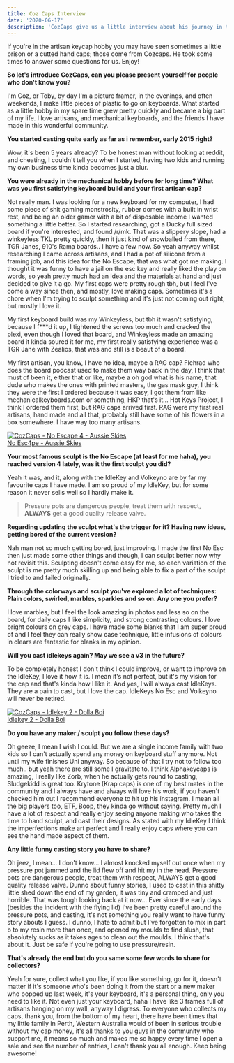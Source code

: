```yaml
---
title: Coz Caps Interview
date: '2020-06-17'
description: 'CozCaps give us a little interview about his journey in the artisan keycap making'
---
```


If you're in the artisan keycap hobby you may have seen sometimes a little prison or a cutted hand caps; those come from Cozcaps. He took some times to answer some questions for us. Enjoy!

<strong>So let's introduce CozCaps, can you please present yourself for people who don't know you?</strong>

I'm Coz, or Toby, by day I'm a picture framer, in the evenings, and often weekends, I make little pieces of plastic to go on keyboards. What started as a little hobby in my spare time grew pretty quickly and became a big part of my life. I love artisans, and mechanical keyboards, and the friends I have made in this wonderful community.

<strong>You started casting quite early as far as i remember, early 2015 right?</strong>

Wow, it's been 5 years already? To be honest man without looking at reddit, and cheating, I couldn't tell you when I started, having two kids and running my own business time kinda becomes just a blur.

<strong>You were already in the mechanical hobby before for long time? What was you first satisfying keyboard build and your first artisan cap?</strong>

Not really man. I was looking for a new keyboard for my computer, I had some piece of shit gaming monstrosity, rubber domes with a built in wrist rest, and being an older gamer with a bit of disposable income I wanted something a little better. So I started researching, got a Ducky full sized board if you're interested, and found /r/mk. That was a slippery slope, had a winkeyless TKL pretty quickly, then it just kind of snowballed from there, TGR Janes, 910's Rama boards.. I have a few now. So yeah anyway whilst researching I came across artisans, and I had a pot of silicone from a framing job, and this idea for the No Escape, that was what got me making. I thought it was funny to have a jail on the esc key and really liked the play on words, so yeah pretty much had an idea and the materials at hand and just decided to give it a go. My first caps were pretty rough tbh, but I feel I've come a way since then, and mostly, love making caps. Sometimes it's a chore when I'm trying to sculpt something and it's just not coming out right, but mostly I love it.

My first keyboard build was my Winkeyless, but tbh it wasn't satisfying, because I f\*\*\*d it up, I tightened the screws too much and cracked the plexi, even though I loved that board, and Winkeyless made an amazing board it kinda soured it for me, my first really satisfying experience was a TGR Jane with Zealios, that was and still is a beaut of a board.

My first artisan, you know, I have no idea, maybe a RAG cap? Flehrad who does the board podcast used to make them way back in the day, I think that must of been it, either that or like, maybe a oh god what is his name, that dude who makes the ones with printed masters, the gas mask guy, I think they were the first I ordered because it was easy, I got them from like mechanicalkeyboards.com or something, HKP that's it... Hot Keys Project, I think I ordered them first, but RAG caps arrived first. RAG were my first real artisans, hand made and all that, probably still have some of his flowers in a box somewhere. I have way too many artisans.

<div class="m-auto flex h-auto w-1/2 md:w-1/4 lg:w-1/3 py-1 px-1 mb-3"><a class=" flex flex-col justify-between max-w-full min-w-full bg-white p-2 bg-white hover:text-blue-600 shadow-xs hover:shadow-md pb-4" href="/maker/cozcaps/no-escape-4/8471ba6d"><div class="w-full h-full bg-gray-300 thumbnail-wrapper">
<img loading="lazy" src="https://lh4.googleusercontent.com/c7s77cy_-52vASu2oNXQjtnm0US0FMWG_iF-ldhQ98UBYFTFyk5GNyaJmEhH16BqmGo_OsQNdPbpeXqU7QKLSg4OFnJ81tWSr1HUReaUB77woCUa7DCxqCdMOkXjSLaWKA=s219" alt="CozCaps - No Escape 4 - Aussie Skies" srcset="https://lh4.googleusercontent.com/c7s77cy_-52vASu2oNXQjtnm0US0FMWG_iF-ldhQ98UBYFTFyk5GNyaJmEhH16BqmGo_OsQNdPbpeXqU7QKLSg4OFnJ81tWSr1HUReaUB77woCUa7DCxqCdMOkXjSLaWKA=s160 160w,https://lh4.googleusercontent.com/c7s77cy_-52vASu2oNXQjtnm0US0FMWG_iF-ldhQ98UBYFTFyk5GNyaJmEhH16BqmGo_OsQNdPbpeXqU7QKLSg4OFnJ81tWSr1HUReaUB77woCUa7DCxqCdMOkXjSLaWKA=s175 175w,https://lh4.googleusercontent.com/c7s77cy_-52vASu2oNXQjtnm0US0FMWG_iF-ldhQ98UBYFTFyk5GNyaJmEhH16BqmGo_OsQNdPbpeXqU7QKLSg4OFnJ81tWSr1HUReaUB77woCUa7DCxqCdMOkXjSLaWKA=s168 168w,https://lh4.googleusercontent.com/c7s77cy_-52vASu2oNXQjtnm0US0FMWG_iF-ldhQ98UBYFTFyk5GNyaJmEhH16BqmGo_OsQNdPbpeXqU7QKLSg4OFnJ81tWSr1HUReaUB77woCUa7DCxqCdMOkXjSLaWKA=s219 219w" class="h-full w-full object-cover"></div><div class="font-bold flex flex-row pt-3 px-2 relative">
<div class="text-sm text-center w-full px-5">No Esc4pe - Aussie Skies</div>
</div></a></div>

<strong>Your most famous sculpt is the No Escape (at least for me haha), you reached version 4 lately, was it the first sculpt you did?</strong>

Yeah it was, and it, along with the IdleKey and Volkeyno are by far my favourite caps I have made. I am so proud of my IdleKey, but for some reason it never sells well so I hardly make it.

<blockquote>
  <p>Pressure pots are dangerous people, treat them with respect, <strong>ALWAYS</strong> get a good quality release valve.</p>
</blockquote>

<strong>Regarding updating the sculpt what's the trigger for it? Having new ideas, getting bored of the current version?</strong>

Nah man not so much getting bored, just improving. I made the first No Esc then just made some other things and though, I can sculpt better now why not revisit this. Sculpting doesn't come easy for me, so each variation of the sculpt is me pretty much skilling up and being able to fix a part of the sculpt I tried to and failed originally.

<strong>Through the colorways and sculpt you've explored a lot of techniques: Plain colors, swirled, marbles, sparkles and so on. Any one you prefer?</strong>

I love marbles, but I feel the look amazing in photos and less so on the board, for daily caps I like simplicity, and strong contrasting colours. I love bright colours on grey caps. I have made some blanks that I am super proud of and I feel they can really show case technique, little infusions of colours in clears are fantastic for blanks in my opinion.

<strong>Will you cast idlekeys again? May we see a v3 in the future?</strong>

To be completely honest I don't think I could improve, or want to improve on the IdleKey, I love it how it is. I mean it's not perfect, but it's my vision for the cap and that's kinda how I like it. And yes, I will always cast IdleKeys. They are a pain to cast, but I love the cap. IdleKeys No Esc and Volkeyno will never be retired.

<div class="m-auto flex h-auto w-1/2 md:w-1/4 lg:w-1/3 py-1 px-1 mb-3"><a class=" flex flex-col justify-between max-w-full min-w-full bg-white p-2 bg-white hover:text-blue-600 shadow-xs hover:shadow-md pb-4" href="/maker/cozcaps/idlekey-2/b3958ca4"><div class="w-full h-full bg-gray-300 thumbnail-wrapper"><img loading="lazy" src="https://lh4.googleusercontent.com/2024FWh9XphVHSfsN2kSD4uNPOgTeoBuwZoeOPOpY1l6lxHZjW3BNKahc3AJbVfNkBbgwAKGwl_cW2wr7yaBMqIPQfQz3ziyxT2YmSsw5Us39jXU1d7bG8m86jdki2jPAw=s219" alt="CozCaps - Idlekey 2 - Dolla Boi" srcset="https://lh4.googleusercontent.com/2024FWh9XphVHSfsN2kSD4uNPOgTeoBuwZoeOPOpY1l6lxHZjW3BNKahc3AJbVfNkBbgwAKGwl_cW2wr7yaBMqIPQfQz3ziyxT2YmSsw5Us39jXU1d7bG8m86jdki2jPAw=s160 160w,https://lh4.googleusercontent.com/2024FWh9XphVHSfsN2kSD4uNPOgTeoBuwZoeOPOpY1l6lxHZjW3BNKahc3AJbVfNkBbgwAKGwl_cW2wr7yaBMqIPQfQz3ziyxT2YmSsw5Us39jXU1d7bG8m86jdki2jPAw=s175 175w,https://lh4.googleusercontent.com/2024FWh9XphVHSfsN2kSD4uNPOgTeoBuwZoeOPOpY1l6lxHZjW3BNKahc3AJbVfNkBbgwAKGwl_cW2wr7yaBMqIPQfQz3ziyxT2YmSsw5Us39jXU1d7bG8m86jdki2jPAw=s168 168w,https://lh4.googleusercontent.com/2024FWh9XphVHSfsN2kSD4uNPOgTeoBuwZoeOPOpY1l6lxHZjW3BNKahc3AJbVfNkBbgwAKGwl_cW2wr7yaBMqIPQfQz3ziyxT2YmSsw5Us39jXU1d7bG8m86jdki2jPAw=s219 219w" class="h-full w-full object-cover"></div><div class="font-bold flex flex-row pt-3 px-2 relative"><div class="text-sm text-center w-full px-5">Idlekey 2 - Dolla Boi</div></div></a></div>

<strong>Do you have any maker / sculpt you follow these days?</strong>

Oh geeze, I mean I wish I could. But we are a single income family with two kids so I can't actually spend any money on keyboard stuff anymore. Not until my wife finishes Uni anyway. So because of that I try not to follow too much.. but yeah there are still some I gravitate to. I think Alphakeycaps is amazing, I really like Zorb, when he actually gets round to casting, Sludgekidd is great too. Krytone (Krap caps) is one of my best mates in the community and I always have and always will love his work, if you haven't checked him out I recommend everyone to hit up his instagram. I mean all the big players too, ETF, Boop, they kinda go without saying. Pretty much I have a lot of respect and really enjoy seeing anyone making who takes the time to hand sculpt, and cast their designs. As stated with my IdleKey I think the imperfections make art perfect and I really enjoy caps where you can see the hand made aspect of them.

<strong>Any little funny casting story you have to share?</strong>

Oh jeez, I mean... I don't know... I almost knocked myself out once when my pressure pot jammed and the lid flew off and hit my in the head. Pressure pots are dangerous people, treat them with respect, ALWAYS get a good quality release valve. Dunno about funny stories, I used to cast in this shitty little shed down the end of my garden, it was tiny and cramped and just horrible. That was tough looking back at it now... Ever since the early days (besides the incident with the flying lid) I've been pretty careful around the pressure pots, and casting, it's not something you really want to have funny story abouts I guess. I dunno, I hate to admit but I've forgotten to mix in part b to my resin more than once, and opened my moulds to find slush, that absolutely sucks as it takes ages to clean out the moulds. I think that's about it. Just be safe if you're going to use pressure/resin.

<strong>That's already the end but do you same some few words to share for collectors?</strong>

Yeah for sure, collect what you like, if you like something, go for it, doesn't matter if it's someone who's been doing it from the start or a new maker who popped up last week, it's your keyboard, it's a personal thing, only you need to like it. Not even just your keyboard, haha I have like 3 frames full of artisans hanging on my wall, anyway I digress. To everyone who collects my caps, thank you, from the bottom of my heart, there have been times that my little family in Perth, Western Australia would of been in serious trouble without my cap money, it's all thanks to you guys in the community who support me, it means so much and makes me so happy every time I open a sale and see the number of entries, I can't thank you all enough. Keep being awesome!
